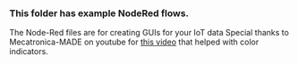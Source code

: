 ### This folder has example NodeRed flows.
The Node-Red files are for creating GUIs for your IoT data
Special thanks to Mecatronica-MADE on youtube for [this video](https://youtu.be/ZpfT5JEHYMU) that helped with color indicators.
